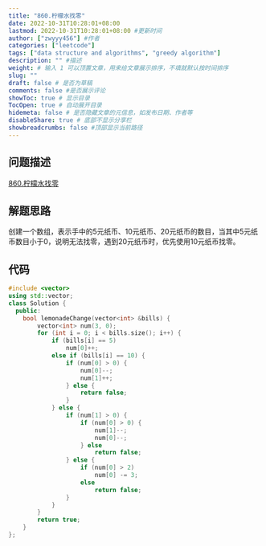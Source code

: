 ```yaml
---
title: "860.柠檬水找零"
date: 2022-10-31T10:28:01+08:00
lastmod: 2022-10-31T10:28:01+08:00 #更新时间
author: ["zwyyy456"] #作者
categories: ["leetcode"]
tags: ["data structure and algorithms", "greedy algorithm"]
description: "" #描述
weight: # 输入 1 可以顶置文章，用来给文章展示排序，不填就默认按时间排序
slug: ""
draft: false # 是否为草稿
comments: false #是否展示评论
showToc: true # 显示目录
TocOpen: true # 自动展开目录
hidemeta: false # 是否隐藏文章的元信息，如发布日期、作者等
disableShare: true # 底部不显示分享栏
showbreadcrumbs: false #顶部显示当前路径
---
```

## 问题描述
[860.柠檬水找零](https://leetcode.cn/problems/lemonade-change/)

## 解题思路
创建一个数组，表示手中的5元纸币、10元纸币、20元纸币的数目，当其中5元纸币数目小于0，说明无法找零，遇到20元纸币时，优先使用10元纸币找零。

## 代码
```cpp
#include <vector>
using std::vector;
class Solution {
  public:
    bool lemonadeChange(vector<int> &bills) {
        vector<int> num(3, 0);
        for (int i = 0; i < bills.size(); i++) {
            if (bills[i] == 5)
                num[0]++;
            else if (bills[i] == 10) {
                if (num[0] > 0) {
                    num[0]--;
                    num[1]++;
                } else {
                    return false;
                }
            } else {
                if (num[1] > 0) {
                    if (num[0] > 0) {
                        num[1]--;
                        num[0]--;
                    } else
                        return false;
                } else {
                    if (num[0] > 2)
                        num[0] -= 3;
                    else
                        return false;
                }
            }
        }
        return true;
    }
};
```
